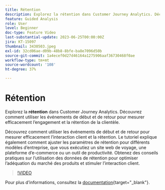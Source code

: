 ```yaml
---
title: Rétention
description: Explorez la rétention dans Customer Journey Analytics. Découvrez comment utiliser les événements de début et de retour pour mesurer efficacement l’engagement et la rétention de la clientèle.
feature: Guided Analysis
role: User
level: Beginner
doc-type: Feature Video
last-substantial-update: 2023-06-25T00:00:00Z
jira: KT-15097
thumbnail: 3430503.jpeg
exl-id: 32cd06ae-d09b-48b8-8bfe-ba8e7096d50b
source-git-commit: 1a4ecef0d27d46164a1275906aaf36730468f0ae
workflow-type: tm+mt
source-wordcount: '108'
ht-degree: 37%

---
```


# Rétention

Explorez la **rétention** dans Customer Journey Analytics. Découvrez comment utiliser les événements de début et de retour pour mesurer efficacement l’engagement et la rétention de la clientèle.

Découvrez comment utiliser les événements de début et de retour pour mesurer efficacement l’interaction client et la rétention. Le tutoriel explique également comment ajuster les paramètres de rétention pour différents modèles d’entreprise, que vous exécutiez un site web de voyage, une plateforme d’e-commerce ou un outil de productivité. Obtenez des conseils pratiques sur l’utilisation des données de rétention pour optimiser l’adéquation du marché des produits et stimuler l’interaction client.

>[!VIDEO](https://video.tv.adobe.com/v/3435780/?captions=fre_fr&learn=on)

Pour plus dʼinformations, consultez la [documentation](https://experienceleague.adobe.com/fr/docs/analytics-platform/using/guided-analysis/retention/retention-rates){target="_blank"}.
